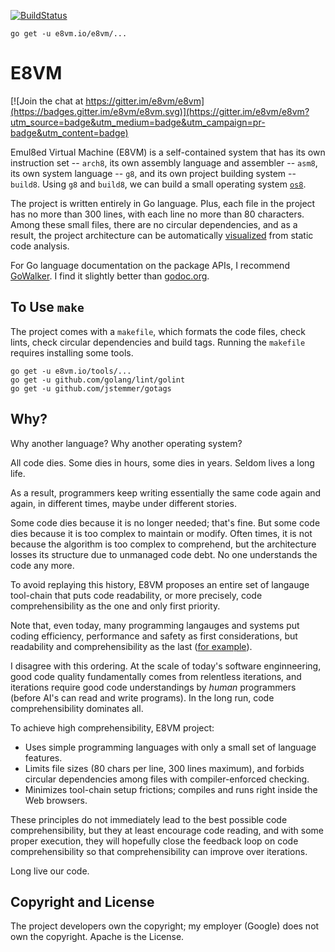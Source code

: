 [![BuildStatus](https://travis-ci.org/e8vm/e8vm.png?branch=master)](https://travis-ci.org/e8vm/e8vm)

```
go get -u e8vm.io/e8vm/...
```

# E8VM

[![Join the chat at https://gitter.im/e8vm/e8vm](https://badges.gitter.im/e8vm/e8vm.svg)](https://gitter.im/e8vm/e8vm?utm_source=badge&utm_medium=badge&utm_campaign=pr-badge&utm_content=badge)

Emul8ed Virtual Machine (E8VM) is a self-contained system that has its
own instruction set -- `arch8`, its own assembly language and
assembler -- `asm8`, its own system language -- `g8`, and its own
project building system -- `build8`. Using `g8` and `build8`, we can
build a small operating system [`os8`](https://github.com/e8vm/os8).

The project is written entirely in Go language. Plus, each file in the
project has no more than 300 lines, with each line no more than 80
characters. Among these small files, there are no circular
dependencies, and as a result, the project architecture can be
automatically [visualized](http://8k.lonnie.io) from static code
analysis.

For Go language documentation on the package APIs, I recommend
[GoWalker](https://gowalker.org/e8vm.io/e8vm). I find it slightly
better than [godoc.org](https://godoc.org/e8vm.io/e8vm).

## To Use `make`

The project comes with a `makefile`, which formats the code files,
check lints, check circular dependencies and build tags. Running the
`makefile` requires installing some tools.

```
go get -u e8vm.io/tools/...
go get -u github.com/golang/lint/golint
go get -u github.com/jstemmer/gotags
```

## Why?

Why another language? Why another operating system?

All code dies. Some dies in hours, some dies in years. Seldom lives a
long life.

As a result, programmers keep writing essentially the same code again
and again, in different times, maybe under different stories.

Some code dies because it is no longer needed; that's fine. But
some code dies because it is too complex to maintain or modify. Often
times, it is not because the algorithm is too complex to comprehend,
but the architecture losses its structure due to unmanaged code debt.
No one understands the code any more.

To avoid replaying this history, E8VM proposes an entire set of
langauge tool-chain that puts code readability, or more precisely,
code comprehensibility as the one and only first priority.

Note that, even today, many programming langauges and systems put coding
efficiency, performance and safety as first considerations, but
readability and comprehensibility as the last 
([for example](http://andrewkelley.me/post/intro-to-zig.html)).

I disagree with this ordering. At the scale of today's software enginneering,
good code quality fundamentally comes
from relentless iterations, and iterations require good code
understandings by *human* programmers (before AI's can read and write 
programs). In the long run, code comprehensibility dominates all.

To achieve high comprehensibility, E8VM project:

- Uses simple programming languages with only a small set of
  language features.
- Limits file sizes (80 chars per line, 300 lines maximum), and
  forbids circular dependencies among files with compiler-enforced
  checking.
- Minimizes tool-chain setup frictions; compiles and runs
  right inside the Web browsers.

These principles do not immediately lead to the best possible code
comprehensibility, but they at least encourage code reading, and with
some proper execution, they will hopefully close the feedback loop on
code comprehensibility so that comprehensibility can improve over iterations.

Long live our code.

## Copyright and License

The project developers own the copyright; my employer (Google) does
not own the copyright. Apache is the License.
